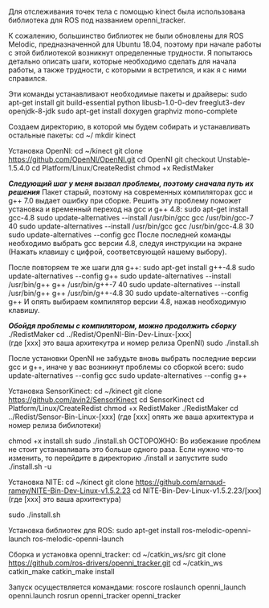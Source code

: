 Для отслеживания точек тела с помощью kinect была использована библиотека для ROS  под названием openni_tracker.

К сожалению, большинство библиотек не были обновлены для ROS Melodic, предназначенной для Ubuntu 18.04, поэтому при начале работы с этой библиотекой возникнут определенные трудности. Я попытаюсь детально описать шаги, которые необходимо сделать для начала работы, а также трудности, с которыми я встретился, и как я с ними справился.

Эти команды устанавливают необходимые пакеты и драйверы:
sudo apt-get install git build-essential python libusb-1.0-0-dev freeglut3-dev openjdk-8-jdk
sudo apt-get install doxygen graphviz mono-complete

Создаем директорию, в которой мы будем собирать и устанавливать остальные пакеты:
cd ~/
mkdir kinect

Установка OpenNI:
cd ~/kinect
git clone https://github.com/OpenNI/OpenNI.git
cd OpenNI
git checkout Unstable-1.5.4.0
cd Platform/Linux/CreateRedist
chmod +x RedistMaker

***Следующий шаг у меня вызвал проблемы, поэтому сначала путь их решения***
Пакет старый, поэтому на современных компиляторах gcc и g++ 7.0 выдает ошибку при сборке. Решить эту проблему поможет установка и временный переход на gcc и g++ 4.8:
sudo apt-get install gcc-4.8
sudo update-alternatives --install /usr/bin/gcc gcc /usr/bin/gcc-7 40
sudo update-alternatives --install /usr/bin/gcc gcc /usr/bin/gcc-4.8 30
sudo update-alternatives --config gcc
После последней команды необходимо выбрать gcc версии 4.8, следуя инструкции на экране (Нажать клавишу с цифрой, соответсвующей нашему выбору).

После повторяем те же шаги для g++:
sudo apt-get install g++-4.8
sudo update-alternatives --config g++
sudo update-alternatives --install /usr/bin/g++ g++ /usr/bin/g++-7 40
sudo update-alternatives --install /usr/bin/g++ g++ /usr/bin/g++-4.8 30
sudo update-alternatives --config g++
И опять выбираем компилятор версии 4.8, нажав необходимую клавишу.

***Обойдя проблемы с компилятором, можно продолжить сборку***
./RedistMaker
cd ../Redist/OpenNI-Bin-Dev-Linux-[xxx]  
(где [xxx] это ваша архитекутра и номер релиза OpenNI)
sudo ./install.sh

После установки OpenNI не забудьте вновь выбрать последние версии gcc и g++, иначе у вас возникнут проблемы со сборкой всего:
sudo update-alternatives --config gcc
sudo update-alternatives --config g++

Установка SensorKinect:
cd ~/kinect
git clone https://github.com/avin2/SensorKinect
cd SensorKinect
cd Platform/Linux/CreateRedist
chmod +x RedistMaker
./RedistMaker
cd ../Redist/Sensor-Bin-Linux-[xxx] 
(где [xxx] опять же ваша архитектура и номер релиза бибилотеки)

chmod +x install.sh
sudo ./install.sh
ОСТОРОЖНО: Во избежание проблем не стоит устанавливать это больше одного раза. Если нужно что-то изменить, то перейдите в директорию ./install и запустите sudo ./install.sh -u

Установка NITE:
cd ~/kinect
git clone https://github.com/arnaud-ramey/NITE-Bin-Dev-Linux-v1.5.2.23
cd NITE-Bin-Dev-Linux-v1.5.2.23/[xxx]
(где [xxx] это ваша архитектура)

sudo ./install.sh

Установка библиотек для ROS:
sudo apt-get install ros-melodic-openni-launch ros-melodic-openni-launch

Сборка и установка openni_tracker:
cd ~/catkin_ws/src
git clone https://github.com/ros-drivers/openni_tracker.git
cd ~/catkin_ws
catkin_make
catkin_make install

Запуск осуществляется командами:
roscore
roslaunch openni_launch openni.launch
rosrun openni_tracker openni_tracker
